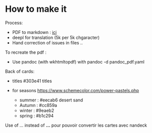 # How to make it

Process:

- PDF to markdown : [ici](https://pdf2md.morethan.io/)
- deepl for translation (5k per 5k chgaracter)
- Hand correction of issues in files ..

To recreate the pdf :

- Use pandoc (with wkhtmltopdf) with pandoc -d pandoc_pdf.yaml

Back of cards:

- titles #303e41 titles
- for seasons https://www.schemecolor.com/power-pastels.php
    
    - summer : #eecab6 desert sand
    - Autumn : #cc859a
    - winter : #9eaeb2
    - spring : #b1c294

Use of *_..._* instead of **...** pour pouvoir convertir les cartes avec nandeck